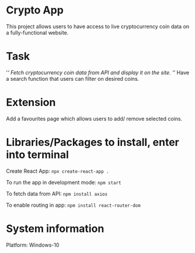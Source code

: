 # Crypto App
This project allows users to have access to live cryptocurrency coin data on a fully-functional website.

# Task
'*' Fetch cryptocurrency coin data from API and display it on the site.
'*' Have a search function that users can filter on desired coins.

# Extension
Add a favourites page which allows users to add/ remove selected coins.

# Libraries/Packages to install, enter into terminal
Create React App: `npx create-react-app .`

To run the app in development mode: `npm start` 

To fetch data from API: `npm install axios`

To enable routing in app: `npm install react-router-dom`

# System information
Platform: Windows-10

